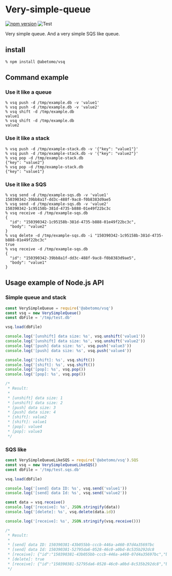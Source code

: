 # Very-simple-queue

[![npm version](https://badge.fury.io/js/%40abetomo%2Fvsq.svg)](https://badge.fury.io/js/%40abetomo%2Fvsq)
![Test](https://github.com/abetomo/Very-simple-queue/workflows/Test/badge.svg)

Very simple queue.
And a very simple SQS like queue.

## install
```
% npm install @abetomo/vsq
```

## Command example
### Use it like a queue
```
% vsq push -d /tmp/example.db -v 'value1'
% vsq push -d /tmp/example.db -v 'value2'
% vsq shift -d /tmp/example.db
value1
% vsq shift -d /tmp/example.db
value2
```

### Use it like a stack
```
% vsq push -d /tmp/example-stack.db -v '{"key": "value1"}'
% vsq push -d /tmp/example-stack.db -v '{"key": "value2"}'
% vsq pop -d /tmp/example-stack.db
{"key": "value2"}
% vsq pop -d /tmp/example-stack.db
{"key": "value1"}
```

### Use it like a SQS
```
% vsq send -d /tmp/example-sqs.db -v 'value1'
150390342-39bb8a1f-dd3c-488f-9ac8-f0b8383d9ae5
% vsq send -d /tmp/example-sqs.db -v 'value2'
150390342-1c95158b-381d-4735-b888-01e49f22bc3c
% vsq receive -d /tmp/example-sqs.db
{
  "id": "150390342-1c95158b-381d-4735-b888-01e49f22bc3c",
  "body": "value2"
}
% vsq delete -d /tmp/example-sqs.db -i "150390342-1c95158b-381d-4735-b888-01e49f22bc3c"
true
% vsq receive -d /tmp/example-sqs.db
{
  "id": "150390342-39bb8a1f-dd3c-488f-9ac8-f0b8383d9ae5",
  "body": "value1"
}
```

## Usage example of Node.js API
### Simple queue and stack
```javascript
const VerySimpleQueue = require('@abetomo/vsq')
const vsq = new VerySimpleQueue()
const dbFile = '/tmp/test.db'

vsq.load(dbFile)

console.log('[unshift] data size: %s', vsq.unshift('value1'))
console.log('[unshift] data size: %s', vsq.unshift('value2'))
console.log('[push] data size: %s', vsq.push('value3'))
console.log('[push] data size: %s', vsq.push('value4'))

console.log('[shift]: %s', vsq.shift())
console.log('[shift]: %s', vsq.shift())
console.log('[pop]: %s', vsq.pop())
console.log('[pop]: %s', vsq.pop())

/*
 * Result:
 *
 * [unshift] data size: 1
 * [unshift] data size: 2
 * [push] data size: 3
 * [push] data size: 4
 * [shift]: value2
 * [shift]: value1
 * [pop]: value4
 * [pop]: value3
 */
```

### SQS like
```javascript
const VerySimpleQueueLikeSQS = require('@abetomo/vsq').SQS
const vsq = new VerySimpleQueueLikeSQS()
const dbFile = '/tmp/test.sqs.db'

vsq.load(dbFile)

console.log('[send] data ID: %s', vsq.send('value1'))
console.log('[send] data Id: %s', vsq.send('value2'))

const data = vsq.receive()
console.log('[receive]: %s', JSON.stringify(data))
console.log('[delete]: %s', vsq.delete(data.id))

console.log('[receive]: %s', JSON.stringify(vsq.receive()))

/*
 * Result:
 *
 * [send] data ID: 150390381-43b055bb-cccb-446a-a460-07d4a35697bc
 * [send] data Id: 150390381-52795da6-0528-46c0-a0bd-8c535b292dc8
 * [receive]: {"id":"150390381-43b055bb-cccb-446a-a460-07d4a35697bc","body":"value1"}
 * [delete]: true
 * [receive]: {"id":"150390381-52795da6-0528-46c0-a0bd-8c535b292dc8","body":"value2"}
 */
```

